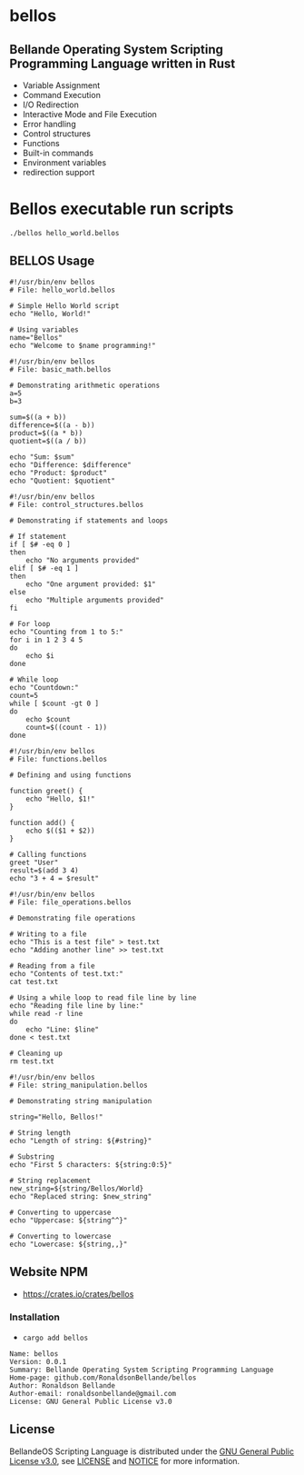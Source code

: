 # bellos

## Bellande Operating System Scripting Programming Language written in Rust
- Variable Assignment
- Command Execution
- I/O Redirection
- Interactive Mode and File Execution
- Error handling
- Control structures
- Functions
- Built-in commands
- Environment variables
- redirection support


# Bellos executable run scripts
```
./bellos hello_world.bellos 
```

## BELLOS Usage
```
#!/usr/bin/env bellos
# File: hello_world.bellos

# Simple Hello World script
echo "Hello, World!"

# Using variables
name="Bellos"
echo "Welcome to $name programming!"
```

``` 
#!/usr/bin/env bellos
# File: basic_math.bellos

# Demonstrating arithmetic operations
a=5
b=3

sum=$((a + b))
difference=$((a - b))
product=$((a * b))
quotient=$((a / b))

echo "Sum: $sum"
echo "Difference: $difference"
echo "Product: $product"
echo "Quotient: $quotient"
```

```
#!/usr/bin/env bellos
# File: control_structures.bellos

# Demonstrating if statements and loops

# If statement
if [ $# -eq 0 ]
then
    echo "No arguments provided"
elif [ $# -eq 1 ]
then
    echo "One argument provided: $1"
else
    echo "Multiple arguments provided"
fi

# For loop
echo "Counting from 1 to 5:"
for i in 1 2 3 4 5
do
    echo $i
done

# While loop
echo "Countdown:"
count=5
while [ $count -gt 0 ]
do
    echo $count
    count=$((count - 1))
done
```

```
#!/usr/bin/env bellos
# File: functions.bellos

# Defining and using functions

function greet() {
    echo "Hello, $1!"
}

function add() {
    echo $(($1 + $2))
}

# Calling functions
greet "User"
result=$(add 3 4)
echo "3 + 4 = $result"
```


```
#!/usr/bin/env bellos
# File: file_operations.bellos

# Demonstrating file operations

# Writing to a file
echo "This is a test file" > test.txt
echo "Adding another line" >> test.txt

# Reading from a file
echo "Contents of test.txt:"
cat test.txt

# Using a while loop to read file line by line
echo "Reading file line by line:"
while read -r line
do
    echo "Line: $line"
done < test.txt

# Cleaning up
rm test.txt
```

```
#!/usr/bin/env bellos
# File: string_manipulation.bellos

# Demonstrating string manipulation

string="Hello, Bellos!"

# String length
echo "Length of string: ${#string}"

# Substring
echo "First 5 characters: ${string:0:5}"

# String replacement
new_string=${string/Bellos/World}
echo "Replaced string: $new_string"

# Converting to uppercase
echo "Uppercase: ${string^^}"

# Converting to lowercase
echo "Lowercase: ${string,,}"
```

## Website NPM
- https://crates.io/crates/bellos

### Installation
- `cargo add bellos`

```
Name: bellos
Version: 0.0.1
Summary: Bellande Operating System Scripting Programming Language
Home-page: github.com/RonaldsonBellande/bellos
Author: Ronaldson Bellande
Author-email: ronaldsonbellande@gmail.com
License: GNU General Public License v3.0
```

## License

BellandeOS Scripting Language is distributed under the [GNU General Public License v3.0](https://www.gnu.org/licenses/gpl-3.0.en.html), see [LICENSE](https://github.com/Architecture-Mechanism/bellandeos/blob/main/LICENSE) and [NOTICE](https://github.com/Architecture-Mechanism/bellandeos/blob/main/LICENSE) for more information.
